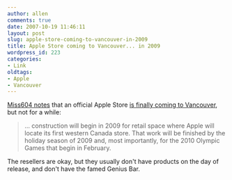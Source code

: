 ```yaml
---
author: allen
comments: true
date: 2007-10-19 11:46:11
layout: post
slug: apple-store-coming-to-vancouver-in-2009
title: Apple Store coming to Vancouver... in 2009
wordpress_id: 223
categories:
- Link
oldtags:
- Apple
- Vancouver
---
```


[Miss604 notes](http://www.miss604.com/2007/10/odds-ends-and-apple-store-in-vancouver.html) that an official Apple Store [is finally coming to Vancouver](http://www.ifoapplestore.com/db/2007/10/17/vancouver-site-finally-confirmed/), but not for a while:


> ... construction will begin in 2009 for retail space where Apple will locate its first western Canada store. That work will be finished by the holiday season of 2009 and, most importantly, for the 2010 Olympic Games that begin in February.


The resellers are okay, but they usually don't have products on the day of release, and don't have the famed Genius Bar.
